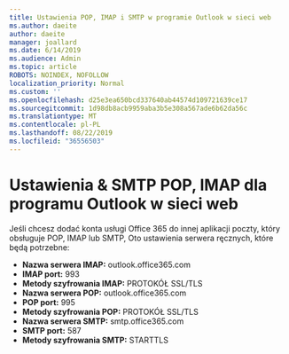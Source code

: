 ```yaml
---
title: Ustawienia POP, IMAP i SMTP w programie Outlook w sieci web
ms.author: daeite
author: daeite
manager: joallard
ms.date: 6/14/2019
ms.audience: Admin
ms.topic: article
ROBOTS: NOINDEX, NOFOLLOW
localization_priority: Normal
ms.custom: ''
ms.openlocfilehash: d25e3ea650bcd337640ab44574d109721639ce17
ms.sourcegitcommit: 1d98db8acb9959aba3b5e308a567ade6b62da56c
ms.translationtype: MT
ms.contentlocale: pl-PL
ms.lasthandoff: 08/22/2019
ms.locfileid: "36556503"
---
```

# <a name="pop-imap--smtp-settings-for-outlook-on-the-web"></a>Ustawienia & SMTP POP, IMAP dla programu Outlook w sieci web

Jeśli chcesz dodać konta usługi Office 365 do innej aplikacji poczty, który obsługuje POP, IMAP lub SMTP, Oto ustawienia serwera ręcznych, które będą potrzebne:
  
- **Nazwa serwera IMAP:** outlook.office365.com
- **IMAP port:** 993
- **Metody szyfrowania IMAP:** PROTOKÓŁ SSL/TLS
- **Nazwa serwera POP:** outlook.office365.com  
- **POP port:** 995  
- **Metody szyfrowania POP:** PROTOKÓŁ SSL/TLS  
- **Nazwa serwera SMTP:** smtp.office365.com
- **SMTP port:** 587
- **Metody szyfrowania SMTP:** STARTTLS